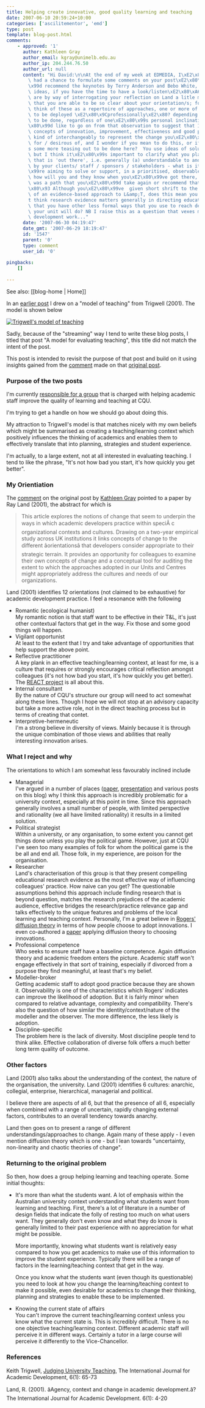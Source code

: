```yaml
---
title: Helping create innovative, good quality learning and teaching
date: 2007-06-10 20:59:24+10:00
categories: ['ascilitementor', 'emd']
type: post
template: blog-post.html
comments:
    - approved: '1'
      author: Kathleen Gray
      author_email: kgray@unimelb.edu.au
      author_ip: 204.244.76.50
      author_url: null
      content: "Hi David:\n\nAt the end of my week at EDMEDIA, I\xE2\x80\x99ve finally\
        \ had a chance to formulate some comments on your post\xE2\x80\xA6 And I\xE2\x80\
        \x99d recommend the keynotes by Terry Anderson and Bebo White, on web 2.0 related\
        \ ideas, if you have the time to have a look/listen\xE2\x80\xA6\n\nMy comments\
        \ are by way of interrogating your reflection on Land a litle more.  I am interested\
        \ that you are able to be so clear about your orientation/s; for myself I now\
        \ think of these as a repertoire of approaches, one or more of which may need\
        \ to be deployed \xE2\x80\x9Cprofessionally\xE2\x80? depending on the AD work\
        \ to be done, regardless of one\xE2\x80\x99s personal inclinations.\n\nBut I\xE2\
        \x80\x99d like to go on from that observation to suggest that I read you as using\
        \ concepts of innovation, improvement, effectiveness and good practice in L&amp;T\
        \ kind of interchangeably to represent the change you\xE2\x80\x99re responsible\
        \ for / desirous of, and I wonder if you mean to do this, or if there\xE2\x80\x99\
        s some more teasing out to be done here?  You use ideas of solutions and support,\
        \ but I think it\xE2\x80\x99s important to clarify what you plan to do in a way\
        \ that is 'out there', i.e. generally (a) understandable to and (b) agreed upon\
        \ by your clients/ staff / sponsors / stakeholders - what is it that you\xE2\x80\
        \x99re aiming to solve or support, in a prioritised, observable way?   Further\
        \ how will you and they know when you\xE2\x80\x99ve got there, and whether it\
        \ was a path that you\xE2\x80\x99d take again or recommend that others take? \xE2\
        \x80\x93 Although you\xE2\x80\x99ve  given short shrift to the compelling power\
        \ of an evidence-based approach to L&amp;T, does this mean you don\xE2\x80\x99\
        t think research evidence matters generally in directing educational change or\
        \ that you have other less formal ways that you use to reach decisions about what\
        \ your unit will do? NB I raise this as a question that vexes many who do educational\
        \ development work..."
      date: '2007-06-30 04:19:47'
      date_gmt: '2007-06-29 18:19:47'
      id: '1547'
      parent: '0'
      type: comment
      user_id: '0'
    
pingbacks:
    []
    
---
```


See also: [[blog-home | Home]]

In an [earlier post](/blog2/2007/04/29/a-model-for-evaluating-teaching-a-useful-lens/) I drew on a "model of teaching" from Trigwell (2001). The model is shown below

[![Trigwell's model of teaching](images/3232493287_786abcefd5_m.jpg)](http://www.flickr.com/photos/david_jones/3232493287/ "Trigwell's model of teaching by David T Jones, on Flickr")

Sadly, because of the "streaming" way I tend to write these blog posts, I titled that post "A model for evaluating teaching", this title did not match the intent of the post.

This post is intended to revisit the purpose of that post and build on it using insights gained from the [comment](http://cq-pan.cqu.edu.au/david-jones/blog/?p=112#comments) made on that [original post](http://cq-pan.cqu.edu.au/david-jones/blog/?p=112).

### Purpose of the two posts

I'm currently [responsible for a group](http://cq-pan.cqu.edu.au/david-jones/blog/?p=102) that is charged with helping academic staff improve the quality of learning and teaching at CQU.

I'm trying to get a handle on how we should go about doing this.

My attraction to Trigwell's model is that matches nicely with my own beliefs which might be summarised as creating a teaching/learning context which positively influences the thinking of academics and enables them to effectively translate that into planning, strategies and student experience.

I'm actually, to a large extent, not at all interested in evaluating teaching. I tend to like the phrase, "It's not how bad you start, it's how quickly you get better".

### My Orientiation

The [comment](http://cq-pan.cqu.edu.au/david-jones/blog/?p=112#comments) on the original post by [Kathleen Gray](http://www.bmu.unimelb.edu.au/overview/staff/kg.html) pointed to a paper by Ray Land (2001), the abstract for which is

> This article explores the notions of change that seem to underpin the ways in which academic developers practice within speciÂ c organizational contexts and cultures. Drawing on a two-year empirical study across UK institutions it links concepts of change to the different âorientationsâ that developers consider appropriate to their strategic terrain. It provides an opportunity for colleagues to examine their own concepts of change and a conceptual tool for auditing the extent to which the approaches adopted in our Units and Centres might appropriately address the cultures and needs of our organizations.

Land (2001) identifies 12 orientations (not claimed to be exhaustive) for academic development practice. I feel a resonance with the following

- Romantic (ecological humanist)  
    My romantic notion is that staff want to be effective in their T&L, it's just other contextual factors that get in the way. Fix those and some good things will happen.
- Vigilant opportunist  
    At least to the extent that I try and take advantage of opportunities that help support the above point.
- Reflective practitioner  
    A key plank in an effective teaching/learning context, at least for me, is a culture that requires or strongly encourages critical reflection amongst colleagues (it's not how bad you start, it's how quickly you get better). The [REACT project](http://sleid.cqu.edu.au/REACT/) is all about this.
- Internal consultant  
    By the nature of CQU's structure our group will need to act somewhat along these lines. Though I hope we will not stop at an advisory capacity but take a more active role, not in the direct teaching process but in terms of creating that contet.
- Interpretive-hermeneutic  
    I'm a strong believe in diversity of views. Mainly because it is through the unique combination of those views and abilities that really interesting innovation arises.

### What I reject and why

The orientations to which I am somewhat less favourably inclined include

- Managerial  
    I've argued in a number of places ([paper](http://cq-pan.cqu.edu.au/david-jones/Publications/Papers_and_Books/Brake/), [presentation](http://cq-pan.cqu.edu.au/david-jones/Publications/Presentations/TeleologicalReason/) and various posts on this blog) why I think this approach is incredibly problematic for a university context, especially at this point in time. Since this approach generally involves a small number of people, with limited perspective and rationality (we all have limited rationality) it results in a limited solution.
- Political strategist  
    Within a university, or any organisation, to some extent you cannot get things done unless you play the political game. However, just at CQU I've seen too many examples of folk for whom the political game is the be all and end all. Those folk, in my experience, are poison for the organisation.
- Researcher  
    Land's characterisation of this group is that they present compelling educational research evidence as the most effective way of influencing colleagues' practice. How naive can you get? The questionable assumptions behind this approach include finding research that is beyond question, matches the research prejudices of the academic audience, effective bridges the research/practice relevance gap and talks effectively to the unique features and problems of the local learning and teaching context. Personally, I'm a great believe in [Rogers' diffusion theory](http://en.wikipedia.org/wiki/Diffusion_of_innovations) in terms of how people choose to adopt innovations. I even co-authored a [paper](http://cq-pan.cqu.edu.au/david-jones/Publications/Papers_and_Books/7_Years/) applying diffusion theory to choosing innovations.
- Professional competence  
    Who seeks to ensure staff have a baseline competence. Again diffusion theory and academic freedom enters the picture. Academic staff won't engage effectively in that sort of training, especially if divorced from a purpose they find meaningful, at least that's my belief.
- Modeller-broker  
    Getting academic staff to adopt good practice because they are shown it. Observability is one of the characteristics which Rogers' indicates can improve the likelihood of adoption. But it is fairly minor when compared to relative advantage, complexity and compatibility. There's also the question of how similar the identity/context/nature of the modeller and the observer. The more difference, the less likely is adoption.
- Discipline-specific  
    The problem here is the lack of diversity. Most discipline people tend to think alike. Effective collaboration of diverse folk offers a much better long term quality of outcome.

### Other factors

Land (2001) also talks about the understanding of the context, the nature of the organisation, the university. Land (2001) identifies 6 cultures: anarchic, collegial, enterprise, hierarchical, managerial and political.

I believe there are aspects of all 6, but that the presence of all 6, especially when combined with a range of uncertain, rapidly changing external factors, contributes to an overall tendency towards anarchy.

Land then goes on to present a range of different understandings/approaches to change. Again many of these apply - I even mention diffusion theory which is one - but I lean towards "uncertainty, non-linearity and chaotic theories of change".

### Returning to the original problem

So then, how does a group helping learning and teaching operate. Some initial thoughts:

- It's more than what the students want. A lot of emphasis within the Australian university context understanding what students want from learning and teaching. First, there's a lot of literature in a number of design fields that indicate the folly of resting too much on what users want. They generally don't even know and what they do know is generally limited to their past experience with no appreciation for what might be possible.
    
    More importantly, knowing what students want is relatively easy compared to how you get academics to make use of this information to improve the student experience. Typically there will be a range of factors in the learning/teaching context that get in the way.
    
    Once you know what the students want (even though its questionable) you need to look at how you change the learning/teaching context to make it possible, even desirable for academics to change their thinking, planning and strategies to enable these to be implemented.

- Knowing the current state of affairs  
    You can't improve the current teaching/learning context unless you know what the current state is. This is incredibly difficult. There is no one objective teaching/learning context. Different academic staff will perceive it in different ways. Certainly a tutor in a large course will perceive it differently to the Vice-Chancellor.

### References

Keith Trigwell, [Judging University Teaching](http://www.ingentaconnect.com/content/routledg/rija/2001/00000006/00000001/art00007), The International Journal for Academic Development, 6(1): 65-73

Land, R. (2001). âAgency, context and change in academic development.â? The International Journal for Academic Development. 6(1): 4-20